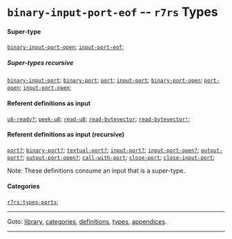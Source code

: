 

<a id='type__r7rs__binary-input-port-eof'></a>

# `binary-input-port-eof` -- `r7rs` Types


#### Super-type

[`binary-input-port-open`](../../r7rs/types/binary-input-port-open.md#type__r7rs__binary-input-port-open);
[`input-port-eof`](../../r7rs/types/input-port-eof.md#type__r7rs__input-port-eof);


##### Super-types recursive

[`binary-input-port`](../../r7rs/types/binary-input-port.md#type__r7rs__binary-input-port);
[`binary-port`](../../r7rs/types/binary-port.md#type__r7rs__binary-port);
[`port`](../../r7rs/types/port.md#type__r7rs__port);
[`input-port`](../../r7rs/types/input-port.md#type__r7rs__input-port);
[`binary-port-open`](../../r7rs/types/binary-port-open.md#type__r7rs__binary-port-open);
[`port-open`](../../r7rs/types/port-open.md#type__r7rs__port-open);
[`input-port-open`](../../r7rs/types/input-port-open.md#type__r7rs__input-port-open);


#### Referent definitions as input

[`u8-ready?`](../../r7rs/definitions/u8-ready_3f.md#definition__r7rs__u8-ready_3f);
[`peek-u8`](../../r7rs/definitions/peek-u8.md#definition__r7rs__peek-u8);
[`read-u8`](../../r7rs/definitions/read-u8.md#definition__r7rs__read-u8);
[`read-bytevector`](../../r7rs/definitions/read-bytevector.md#definition__r7rs__read-bytevector);
[`read-bytevector!`](../../r7rs/definitions/read-bytevector_21.md#definition__r7rs__read-bytevector_21);


#### Referent definitions as input (recursive)

[`port?`](../../r7rs/definitions/port_3f.md#definition__r7rs__port_3f);
[`binary-port?`](../../r7rs/definitions/binary-port_3f.md#definition__r7rs__binary-port_3f);
[`textual-port?`](../../r7rs/definitions/textual-port_3f.md#definition__r7rs__textual-port_3f);
[`input-port?`](../../r7rs/definitions/input-port_3f.md#definition__r7rs__input-port_3f);
[`input-port-open?`](../../r7rs/definitions/input-port-open_3f.md#definition__r7rs__input-port-open_3f);
[`output-port?`](../../r7rs/definitions/output-port_3f.md#definition__r7rs__output-port_3f);
[`output-port-open?`](../../r7rs/definitions/output-port-open_3f.md#definition__r7rs__output-port-open_3f);
[`call-with-port`](../../r7rs/definitions/call-with-port.md#definition__r7rs__call-with-port);
[`close-port`](../../r7rs/definitions/close-port.md#definition__r7rs__close-port);
[`close-input-port`](../../r7rs/definitions/close-input-port.md#definition__r7rs__close-input-port);

Note:  These definitions consume an input that is a super-type.


#### Categories

[`r7rs:types-ports`](../../r7rs/categories/r7rs_3a_types-ports.md#category__r7rs__r7rs_3a_types-ports);

----

Goto: [library](../../r7rs/_index.md#library__r7rs), [categories](../../r7rs/categories/_index.md#toc__r7rs__categories), [definitions](../../r7rs/definitions/_index.md#toc__r7rs__definitions), [types](../../r7rs/types/_index.md#toc__r7rs__types), [appendices](../../r7rs/appendices/_index.md#toc__r7rs__appendices).

----

